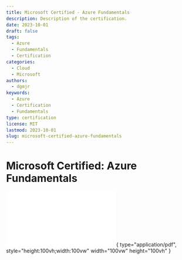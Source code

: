 ```yaml
---
title: Microsoft Certified - Azure Fundamentals
description: Description of the certification.
date: 2023-10-01
draft: false
tags:
  - Azure
  - Fundamentals
  - Certification
categories:
  - Cloud
  - Microsoft
authors:
  - dgmjr
keywords:
  - Azure
  - Certification
  - Fundamentals
type: certification
license: MIT
lastmod: 2023-10-01
slug: microsoft-certified-azure-fundamentals
---
```

# Microsoft Certified: Azure Fundamentals

![Microsoft Certified: Azure Fundamentals](./Microsoft-Certified-Azure-Fundamentals.pdf){ type="application/pdf", style="height:100vh;width:100vw" width="100vw" height="100vh" }
